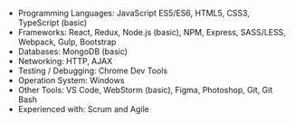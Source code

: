 - Programming Languages: JavaScript ES5/ES6, HTML5, CSS3, TypeScript (basic)
- Frameworks: React, Redux, Node.js (basic), NPM, Express, SASS/LESS, Webpack, Gulp, Bootstrap
- Databases: MongoDB (basic)
- Networking: HTTP, AJAX
- Testing / Debugging: Chrome Dev Tools
- Operation System: Windows
- Other Tools: VS Code, WebStorm (basic), Figma, Photoshop, Git, Git Bash
- Experienced with: Scrum and Agile
